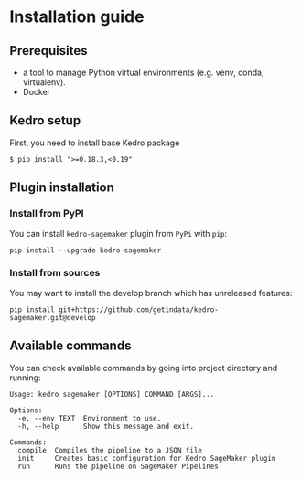 # Installation guide

## Prerequisites

* a tool to manage Python virtual environments (e.g. venv, conda, virtualenv).
* Docker

## Kedro setup

First, you need to install base Kedro package

```console
$ pip install ">=0.18.3,<0.19"
```

## Plugin installation

### Install from PyPI

You can install ``kedro-sagemaker`` plugin from ``PyPi`` with `pip`:

```console
pip install --upgrade kedro-sagemaker
```

### Install from sources

You may want to install the develop branch which has unreleased features:

```console
pip install git+https://github.com/getindata/kedro-sagemaker.git@develop
```

## Available commands

You can check available commands by going into project directory and running:

```console
Usage: kedro sagemaker [OPTIONS] COMMAND [ARGS]...

Options:
  -e, --env TEXT  Environment to use.
  -h, --help      Show this message and exit.

Commands:
  compile  Compiles the pipeline to a JSON file
  init     Creates basic configuration for Kedro SageMaker plugin
  run      Runs the pipeline on SageMaker Pipelines
```
